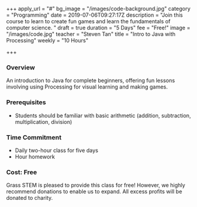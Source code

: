 +++
apply_url = "#"
bg_image = "/images/code-background.jpg"
category = "Programming"
date = 2019-07-06T09:27:17Z
description = "Join this course to learn to create fun games and learn the fundamentals of computer science. "
draft = true
duration = "5 Days"
fee = "Free!"
image = "/images/code.jpg"
teacher = "Steven Tan"
title = "Intro to Java with Processing"
weekly = "10 Hours"

+++
### Overview

An introduction to Java for complete beginners, offering fun lessons involving using Processing for visual learning and making games.

### Prerequisites

* Students should be familiar with basic arithmetic (addition, subtraction, multiplication, division)

### Time Commitment

* Daily two-hour class for five days
* Hour homework

### Cost: Free

Grass STEM is pleased to provide this class for free! However, we highly recommend donations to enable us to expand. All excess profits will be donated to charity.